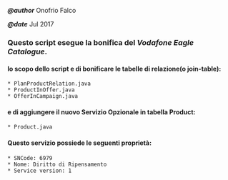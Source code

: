 **_@author_** Onofrio Falco 

**_@date_** Jul 2017


### Questo script esegue la bonifica del _Vodafone Eagle Catalogue_.
#### lo scopo dello script e di bonificare le tabelle di relazione(o join-table):
	* PlanProductRelation.java
	* ProductInOffer.java
	* OfferInCampaign.java
	
	
#### e di aggiungere il nuovo Servizio Opzionale in tabella Product:
	* Product.java


#### Questo servizio possiede le seguenti proprietà:
    * SNCode: 6979
    * Nome: Diritto di Ripensamento
    * Service version: 1


